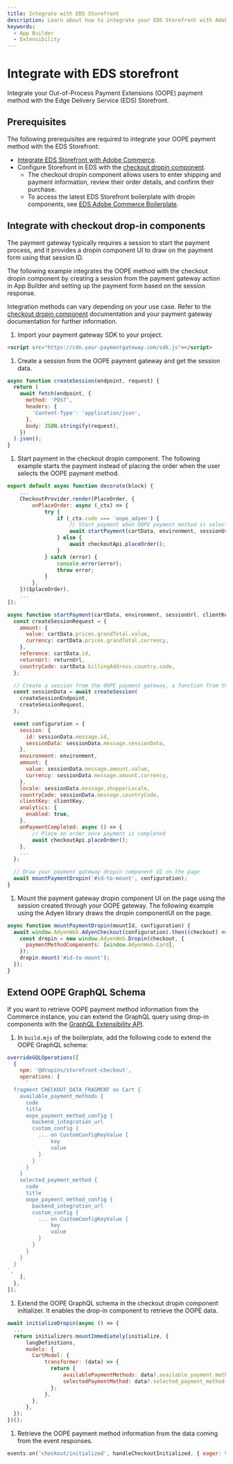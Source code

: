 ```yaml
---
title: Integrate with EDS Storefront
description: Learn about how to integrate your EDS Storefront with Adobe Commerce checkout starter kit.
keywords:
  - App Builder
  - Extensibility
---
```


# Integrate with EDS storefront

Integrate your Out-of-Process Payment Extensions (OOPE) payment method with the Edge Delivery Service (EDS) Storefront.

## Prerequisites

The following prerequisites are required to integrate your OOPE payment method with the EDS Storefront:

- [Integrate EDS Storefront with Adobe Commerce](https://experienceleague.adobe.com/developer/commerce/storefront/).
- Configure Storefront in EDS with the [checkout dropin component](https://experienceleague.adobe.com/developer/commerce/storefront/dropins/checkout/).
  - The checkout dropin component allows users to enter shipping and payment information, review their order details, and confirm their purchase.
  - To access the latest EDS Storefront boilerplate with dropin components, see [EDS Adobe Commerce Boilerplate](https://github.com/hlxsites/aem-boilerplate-commerce).

## Integrate with checkout drop-in components

The payment gateway typically requires a session to start the payment process, and it provides a dropin component UI to draw on the payment form using that session ID.

The following example integrates the OOPE method with the checkout dropin component by creating a session from the payment gateway action in App Builder and setting up the payment form based on the session response.

Integration methods can vary depending on your use case. Refer to the [checkout dropin component](https://experienceleague.adobe.com/developer/commerce/storefront/dropins/checkout/) documentation and your payment gateway documentation for further information.

1. Import your payment gateway SDK to your project.

  ```html
  <script src="https://cdn.your-paymentgateway.com/sdk.js"></script>
  ```

1. Create a session from the OOPE payment gateway and get the session data.

  ```javascript
  async function createSession(endpoint, request) {
    return (
      await fetch(endpoint, {
        method: 'POST',
        headers: {
          'Content-Type': 'application/json',
        },
        body: JSON.stringify(request),
      })
    ).json();
  }
  ```

1. Start payment in the checkout dropin component. The following example starts the payment instead of placing the order when the user selects the OOPE payment method.

  ```javascript
  export default async function decorate(block) {
      ...
      CheckoutProvider.render(PlaceOrder, {
          onPlaceOrder: async (_ctx) => {
              try {
                  if (_ctx.code === 'oope_adyen') {
                      // Start payment when OOPE payment method is selected
                      await startPayment(cartData, environment, sessionUrl, clientKey, returnUrl);
                  } else {
                      await checkoutApi.placeOrder();
                  }
              } catch (error) {
                  console.error(error);
                  throw error;
              }
          },
      })($placeOrder),
      ...
  ]);

  async function startPayment(cartData, environment, sessionUrl, clientKey, returnUrl) {
    const createSessionRequest = {
      amount: {
        value: cartData.prices.grandTotal.value,
        currency: cartData.prices.grandTotal.currency,
      },
      reference: cartData.id,
      returnUrl: returnUrl,
      countryCode: cartData.billingAddress.country.code,
    };

    // Create a session from the OOPE payment gateway, a function from the previous step
    const sessionData = await createSession(
      createSessionEndpoint,
      createSessionRequest,
    );

    const configuration = {
      session: {
        id: sessionData.message.id,
        sessionData: sessionData.message.sessionData,
      },
      environment: environment,
      amount: {
        value: sessionData.message.amount.value,
        currency: sessionData.message.amount.currency,
      },
      locale: sessionData.message.shopperLocale,
      countryCode: sessionData.message.countryCode,
      clientKey: clientKey,
      analytics: {
        enabled: true,
      },
      onPaymentCompleted: async () => {
          // Place an order once payment is completed
          await checkoutApi.placeOrder();
      },
      ...
    };

    // Draw your payment gateway dropin component UI on the page
    await mountPaymentDropin('#id-to-mount', configuration);
  }
  ```

1. Mount the payment gateway dropin component UI on the page using the session created through your OOPE gateway. The following example using the Adyen library draws the dropin componentUI on the page.

  ```javascript
  async function mountPaymentDropin(mountId, configuration) {
    await window.AdyenWeb.AdyenCheckout(configuration).then((checkout) => {
      const dropin = new window.AdyenWeb.Dropin(checkout, {
        paymentMethodComponents: [window.AdyenWeb.Card],
      });
      dropin.mount('#id-to-mount');
    });
  }
  ```

## Extend OOPE GraphQL Schema

If you want to retrieve OOPE payment method information from the Commerce instance, you can extend the GraphQL query using drop-in components with the [GraphQL Extensibility API](https://experienceleague.adobe.com/developer/commerce/storefront/dropins/all/extending/).

1. In `build.mjs` of the boilerplate, add the following code to extend the OOPE GraphQL schema:

  ```javascript
  overrideGQLOperations([
    {
      npm: '@dropins/storefront-checkout',
      operations: [
        `
    fragment CHECKOUT_DATA_FRAGMENT on Cart {
      available_payment_methods {
        code
        title
        oope_payment_method_config {
          backend_integration_url
          custom_config {
            ... on CustomConfigKeyValue {
                key
                value
            }
          }
        }
      }
      selected_payment_method {
        code
        title
        oope_payment_method_config {
          backend_integration_url
          custom_config {
            ... on CustomConfigKeyValue {
                key
                value
            }
          }
        }
      }
    }
  `,
      ],
    },
  ]);
  ```

1. Extend the OOPE GraphQL schema in the checkout dropin component initializer. It enables the drop-in component to retrieve the OOPE data.

  ```javascript
  await initializeDropin(async () => {
    ...
    return initializers.mountImmediately(initialize, {
        langDefinitions,
        models: {
          CartModel: {
              transformer: (data) => {
                return {
                    availablePaymentMethods: data?.available_payment_methods,
                    selectedPaymentMethod: data?.selected_payment_method,
                };
              },
          },
        },
    });
  })();
  ```

1. Retrieve the OOPE payment method information from the data coming from the event responses.

  ```javascript
  events.on('checkout/initialized', handleCheckoutInitialized, { eager: true });
  ```
